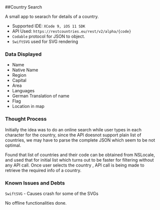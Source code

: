 ##Country Search

A small app to searach for details of a country.

* Supported IDE: `XCode 9, iOS 11 SDK`
* API Used: `https://restcountries.eu/rest/v2/alpha/{code}`
* `Codable` protocol for JSON to object.
* `SwiftSVG` used for SVG rendering

### Data Displayed

* Name
* Native Name
* Region
* Capital
* Area
* Languages
* German Translation of name
* Flag
* Location in map

### Thought Process

Initially the idea was to do an online search while user types in each character for the country, since the API doesnot support plain list of countries, we may have to parse the complete JSON which seem to be not optimal.

Found that list of countries and their code can be obtained from NSLocale, and used that for initial list which turns out to be faster for filtering without any API call. Once user selects the country , API call is being made to retrieve the required info of a country.

### Known Issues and Debts

`SwiftSVG` - Causes crash for some of the SVGs

 No offline functionalities done.

